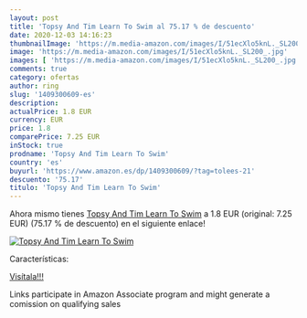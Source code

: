 ```yaml
---
layout: post
title: 'Topsy And Tim Learn To Swim al 75.17 % de descuento'
date: 2020-12-03 14:16:23
thumbnailImage: 'https://m.media-amazon.com/images/I/51ecXlo5knL._SL200_.jpg'
image: 'https://m.media-amazon.com/images/I/51ecXlo5knL._SL200_.jpg'
images: [ 'https://m.media-amazon.com/images/I/51ecXlo5knL._SL200_.jpg' ]
comments: true
category: ofertas
author: ring
slug: '1409300609-es'
description:
actualPrice: 1.8 EUR
currency: EUR
price: 1.8
comparePrice: 7.25 EUR
inStock: true
prodname: 'Topsy And Tim Learn To Swim'
country: 'es'
buyurl: 'https://www.amazon.es/dp/1409300609/?tag=tolees-21'
descuento: '75.17'
titulo: 'Topsy And Tim Learn To Swim'
---
```


Ahora mismo tienes [Topsy And Tim Learn To Swim](https://www.amazon.es/dp/1409300609/?tag=tolees-21) a 1.8 EUR (original: 7.25 EUR) (75.17 %  de descuento) en el siguiente enlace!

[![Topsy And Tim Learn To Swim](https://m.media-amazon.com/images/I/51ecXlo5knL._SL200_.jpg)](https://www.amazon.es/dp/1409300609/?tag=tolees-21)

Características:


[Visítala!!!](https://www.amazon.es/dp/1409300609/?tag=tolees-21)

Links participate in Amazon Associate program and might generate a comission on qualifying sales
